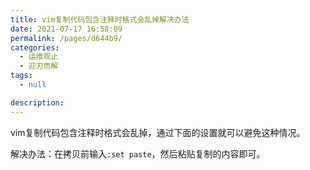```yaml
---
title: vim复制代码包含注释时格式会乱掉解决办法
date: 2021-07-17 16:58:09
permalink: /pages/d644b9/
categories: 
  - 运维观止
  - 迎刃而解
tags: 
  - null

description: 
---
```


vim复制代码包含注释时格式会乱掉，通过下面的设置就可以避免这种情况。

解决办法：在拷贝前输入`:set paste`，然后粘贴复制的内容即可。

